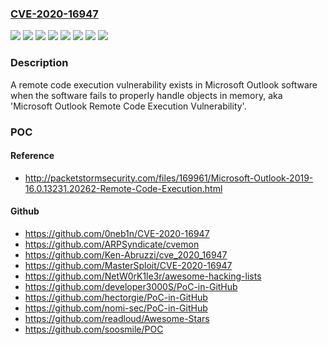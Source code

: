 ### [CVE-2020-16947](https://cve.mitre.org/cgi-bin/cvename.cgi?name=CVE-2020-16947)
![](https://img.shields.io/static/v1?label=Product&message=Microsoft%20365%20Apps%20for%20Enterprise%20for%2032-bit%20Systems&color=blue)
![](https://img.shields.io/static/v1?label=Product&message=Microsoft%20365%20Apps%20for%20Enterprise%20for%2064-bit%20Systems&color=blue)
![](https://img.shields.io/static/v1?label=Product&message=Microsoft%20Office%202019%20for%2032-bit%20editions&color=blue)
![](https://img.shields.io/static/v1?label=Product&message=Microsoft%20Office%202019%20for%2064-bit%20editions&color=blue)
![](https://img.shields.io/static/v1?label=Product&message=Microsoft%20Outlook%202016%20(32-bit%20edition)&color=blue)
![](https://img.shields.io/static/v1?label=Product&message=Microsoft%20Outlook%202016%20(64-bit%20edition)&color=blue)
![](https://img.shields.io/static/v1?label=Version&message=n%2Fa&color=blue)
![](https://img.shields.io/static/v1?label=Vulnerability&message=Remote%20Code%20Execution&color=brighgreen)

### Description

A remote code execution vulnerability exists in Microsoft Outlook software when the software fails to properly handle objects in memory, aka 'Microsoft Outlook Remote Code Execution Vulnerability'.

### POC

#### Reference
- http://packetstormsecurity.com/files/169961/Microsoft-Outlook-2019-16.0.13231.20262-Remote-Code-Execution.html

#### Github
- https://github.com/0neb1n/CVE-2020-16947
- https://github.com/ARPSyndicate/cvemon
- https://github.com/Ken-Abruzzi/cve_2020_16947
- https://github.com/MasterSploit/CVE-2020-16947
- https://github.com/NetW0rK1le3r/awesome-hacking-lists
- https://github.com/developer3000S/PoC-in-GitHub
- https://github.com/hectorgie/PoC-in-GitHub
- https://github.com/nomi-sec/PoC-in-GitHub
- https://github.com/readloud/Awesome-Stars
- https://github.com/soosmile/POC

